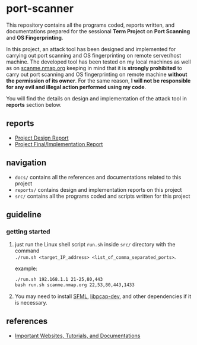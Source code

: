 # port-scanner  

This repository contains all the programs coded, reports written, and documentations prepared for the sessional **Term Project** on **Port Scanning** and **OS Fingerprinting**.  

In this project, an attack tool has been designed and implemented for carrying out port scanning and OS fingerprinting on remote server/host machine. The developed tool has been tested on my local machines as well as on [scanme.nmap.org](http://scanme.nmap.org/) keeping in mind that it is **strongly prohibited** to carry out port scanning and OS fingerprinting on remote machine **without the permission of its owner**. For the same reason, **I will not be responsible for any evil and illegal action performed using my code**.  

You will find the details on design and implementation of the attack tool in **reports** section below.  



## reports  

- [Project Design Report](https://github.com/FromSaffronCity/computer-security-sessional/blob/main/port-scanner/reports/design-report/design-report-port-scanner.md)  
- [Project Final/Implementation Report](https://github.com/FromSaffronCity/computer-security-sessional/blob/main/port-scanner/reports/final-report/final-report-port-scanner.md)  



## navigation  

- `docs/` contains all the references and documentations related to this project  
- `reports/` contains design and implementation reports on this project  
- `src/` contains all the programs coded and scripts written for this project  



## guideline  

### getting started  

1. just run the Linux shell script `run.sh` inside `src/` directory with the command  
   `./run.sh <target_IP_address> <list_of_comma_separated_ports>`.  


   example:  

   ```markdown
   ./run.sh 192.168.1.1 21-25,80,443
   bash run.sh scanme.nmap.org 22,53,80,443,1433
   ```

2. You may need to install [SFML](https://www.sfml-dev.org/tutorials/2.5/start-linux.php), [libpcap-dev](https://packages.debian.org/sid/libpcap-dev), and other dependencies if it is necessary.  



## references  

- [Important Websites, Tutorials, and Documentations](https://github.com/FromSaffronCity/computer-security-sessional/blob/main/port-scanner/docs/references.md)  

